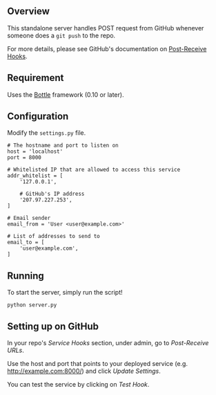 Overview
--------

This standalone server handles POST request from GitHub whenever someone 
does a `git push` to the repo.

For more details, please see GitHub's documentation on [Post-Receive Hooks](http://help.github.com/post-receive-hooks/).

Requirement
-----------

Uses the [Bottle](http://bottlepy.org/docs/dev/) framework (0.10 or later).

Configuration
-------------

Modify the `settings.py` file.

	# The hostname and port to listen on
    host = 'localhost'
    port = 8000
    
    # Whitelisted IP that are allowed to access this service
    addr_whitelist = [
        '127.0.0.1',
        
        # GitHub's IP address
        '207.97.227.253',
    ]
    
	# Email sender
    email_from = 'User <user@example.com>'
    
	# List of addresses to send to
    email_to = [
        'user@example.com',
    ]

Running
-------

To start the server, simply run the script!

	python server.py

Setting up on GitHub
--------------------

In your repo's *Service Hooks* section, under admin, go to *Post-Receive URLs*.

Use the host and port that points to your deployed service (e.g. http://example.com:8000/) 
and click *Update Settings*.

You can test the service by clicking on *Test Hook*.
